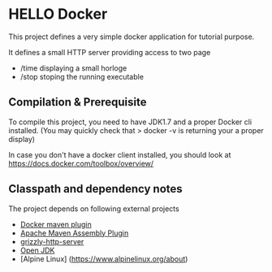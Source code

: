 # HELLO Docker

This project defines a very simple docker application for tutorial purpose.

It defines a small HTTP server providing access to two page
- /time displaying a small horloge 
- /stop stoping the running executable

## Compilation & Prerequisite

To compile this project, you need to have JDK1.7 and a proper Docker cli installed.
(You may quickly check that > docker -v is returning your a proper display)

In case you don't have a docker client installed, you should look at 
https://docs.docker.com/toolbox/overview/


## Classpath and dependency notes

The project depends on following external projects

* [Docker maven plugin](https://github.com/spotify/docker-maven-plugin/blob/master/README.md)
* [Apache Maven Assembly Plugin](http://maven.apache.org/plugins/maven-assembly-plugin/)
* [grizzly-http-server](https://grizzly.java.net/)
* [Open JDK](wikipedia.org/wiki/OpenJDK)
* [Alpine Linux] (https://www.alpinelinux.org/about)
